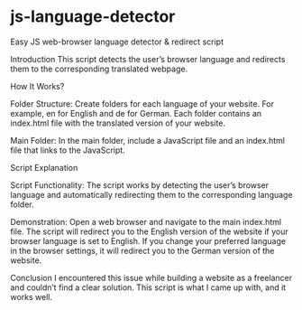 # js-language-detector
Easy JS web-browser language detector & redirect script

Introduction
This script detects the user’s browser language and redirects them to the corresponding translated webpage.

How It Works?

Folder Structure:
Create folders for each language of your website. For example, en for English and de for German.
Each folder contains an index.html file with the translated version of your website.

Main Folder:
In the main folder, include a JavaScript file and an index.html file that links to the JavaScript.

Script Explanation

Script Functionality:
The script works by detecting the user’s browser language and automatically redirecting them to the corresponding language folder.

Demonstration:
Open a web browser and navigate to the main index.html file.
The script will redirect you to the English version of the website if your browser language is set to English.
If you change your preferred language in the browser settings, it will redirect you to the German version of the website.

Conclusion
I encountered this issue while building a website as a freelancer and couldn’t find a clear solution. This script is what I came up with, and it works well.
